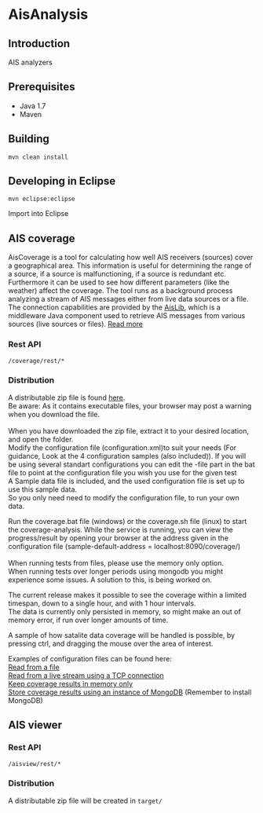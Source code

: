 # AisAnalysis #

## Introduction ##

AIS analyzers

## Prerequisites ##

* Java 1.7
* Maven

## Building ##

    mvn clean install 

## Developing in Eclipse ##

	mvn eclipse:eclipse

Import into Eclipse

## AIS coverage ##
AisCoverage is a tool for calculating how well AIS receivers (sources) cover a geographical area. This information is useful for determining the range of a source, if a source is malfunctioning, if a source is redundant etc. Furthermore it can be used to see how different parameters (like the weather) affect the coverage. The tool runs as a background process analyzing a stream of AIS messages either from live data sources or a file. The connection capabilities are provided by the [AisLib](https://github.com/dma-dk/AisLib), which is a middleware Java component used to retrieve AIS messages from various sources (live sources or files).
[Read more](https://github.com/dma-dk/AisAnalysis/wiki/AisCoverage)

### Rest API ###

    /coverage/rest/*

### Distribution ###

A distributable zip file is found [here](http://fuka.dk/ais-coverage-analysis.zip). <br>
Be aware: As it contains executable files, your browser may post a warning when you download the file. <br><br>
When you have downloaded the zip file, extract it to your desired location, and open the folder. <br>
Modify the configuration file (configuration.xml)to suit your needs (For guidance, Look at the 4 configuration samples (also included)). If you will be using several standart configurations you can edit the -file part in the bat file to point at the configuration file you wish you use for the given test<br>
A Sample data file is included, and the used configuration file is set up to use this sample data. <br>
So you only need need to modify the configuration file, to run your own data.

Run the coverage.bat file (windows) or the coverage.sh file (linux) to start the coverage-analysis. While the service is running, you can view the progress/result by opening your browser at the address given in the configuration file (sample-default-address = localhost:8090/coverage/)
<br><br>
When running tests from files, please use the memory only option. <br>
When running tests over longer periods using mongodb you might experience some issues. A solution to this, is being worked on.

The current release makes it possible to see the coverage within a limited timespan, down to a single hour, and with 1 hour intervals. <br>
The data is currently only persisted in memory, so might make an out of memory error, if run over longer amounts of time. <br>

A sample of how satalite data coverage will be handled is possible, by pressing ctrl, and dragging the mouse over the area of interest.
<br>

Examples of configuration files can be found here:<br>
[Read from a file](https://github.com/dma-dk/AisAnalysis/blob/master/ais-analyzer-coverage/src/main/resources/coverage-fromfile-sample.xml)<br>
[Read from a live stream using a TCP connection](https://github.com/dma-dk/AisAnalysis/blob/master/ais-analyzer-coverage/src/main/resources/coverage-fromtcp-sample.xml)<br>
[Keep coverage results in memory only](https://github.com/dma-dk/AisAnalysis/blob/master/ais-analyzer-coverage/src/main/resources/coverage-memoryonly-sample.xml)<br>
[Store coverage results using an instance of MongoDB](https://github.com/dma-dk/AisAnalysis/blob/master/ais-analyzer-coverage/src/main/resources/coverage-mongodb-sample.xml) (Remember to install MongoDB)<br>


## AIS viewer ##

### Rest API ###

    /aisview/rest/*

### Distribution ###

A distributable zip file will be created in `target/`


